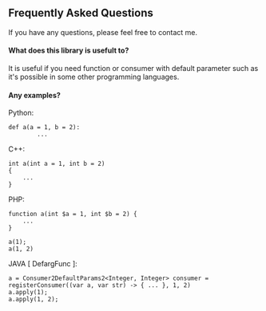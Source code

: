 Frequently Asked Questions
----

If you have any questions, please feel free to contact me.

#### What does this library is usefult to?

It is useful if you need function or consumer with default parameter such as it's possible in some other programming languages.

#### Any examples?

Python:

    def a(a = 1, b = 2):
            ...
C++:

    int a(int a = 1, int b = 2) 
    { 
        ...
    } 
PHP:

	function a(int $a = 1, int $b = 2) { 
		... 
	}

	a(1);
	a(1, 2)
	
JAVA [ DefargFunc ]:

	a = Consumer2DefaultParams2<Integer, Integer> consumer = registerConsumer((var a, var str) -> { ... }, 1, 2)
	a.apply(1);
	a.apply(1, 2);
	